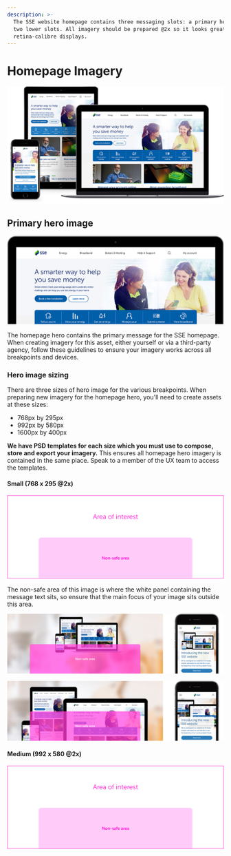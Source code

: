 ```yaml
---
description: >-
  The SSE website homepage contains three messaging slots: a primary hero and
  two lower slots. All imagery should be prepared @2x so it looks great on
  retina-calibre displays.
---
```


# Homepage Imagery

![The three image slots at different breakpoints.](../../.gitbook/assets/website_heroes_devices.jpg)

## Primary hero image

![](../../.gitbook/assets/homepage_hero.jpg)

The homepage hero contains the primary message for the SSE homepage. When creating imagery for this asset, either yourself or via a third-party agency, follow these guidelines to ensure your imagery works across all breakpoints and devices.

### Hero image sizing

There are three sizes of hero image for the various breakpoints. When preparing new imagery for the homepage hero, you'll need to create assets at these sizes:

* 768px by 295px
* 992px by 580px
* 1600px by 400px

**We have PSD templates for each size which you must use to compose, store and export your imagery.** This ensures all homepage hero imagery is contained in the same place. Speak to a member of the UX team to access the templates.

#### Small \(768 x 295 @2x\)

![](../../.gitbook/assets/homepage-hero-small-spec.png)

The non-safe area of this image is where the white panel containing the message  text sits, so ensure that the main focus of your image sits outside this area.



![The composition of this image ensures that the area of interest sits above the panel.](../../.gitbook/assets/homepage-hero-small-ok%20%281%29.jpg)

![The area of interest sits behind the non-safe area, so isn&apos;t visible on the site.](../../.gitbook/assets/homepage-hero-small-not-ok.jpg)

#### Medium \(992 x 580 @2x\)

![](../../.gitbook/assets/homepage-hero-small-spec.png)

